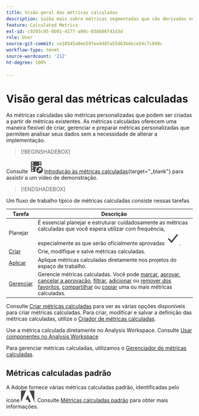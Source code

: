 ```yaml
---
title: Visão geral das métricas calculadas
description: Saiba mais sobre métricas segmentadas que são derivadas no momento da execução do relatório.
feature: Calculated Metrics
exl-id: c9205c95-8b01-4177-a89c-038886f41d3d
role: User
source-git-commit: ce18545a0ee597ee448fa55d83bdece54c7c849c
workflow-type: tm+mt
source-wordcount: '212'
ht-degree: 100%

---
```


# Visão geral das métricas calculadas

As métricas calculadas são métricas personalizadas que podem ser criadas a partir de métricas existentes. As métricas calculadas oferecem uma maneira flexível de criar, gerenciar e preparar métricas personalizadas que permitem analisar seus dados sem a necessidade de alterar a implementação.



>[!BEGINSHADEBOX]

Consulte ![VideoCheckedOut](/help/assets/icons/VideoCheckedOut.svg) [Introdução às métricas calculadas](https://video.tv.adobe.com/v/31787/?quality=12&learn=on){target="_blank"} para assistir a um vídeo de demonstração.

>[!ENDSHADEBOX]

Um fluxo de trabalho típico de métricas calculadas consiste nessas tarefas

| Tarefa | Descrição |
| --- | --- |
| Planejar | É essencial planejar e estruturar cuidadosamente as métricas calculadas que você espera utilizar com frequência, especialmente as que serão oficialmente aprovadas ![Marca de verificação](/help/assets/icons/Checkmark.svg). |
| [Criar](/help/components/calc-metrics/cm-workflow/cm-build-metrics.md) | Crie, modifique e salve métricas calculadas. |
| [Aplicar](/help/components/use-components-in-workspace.md) | Aplique métricas calculadas diretamente nos projetos do espaço de trabalho. |
| [Gerenciar](/help/components/calc-metrics/cm-workflow/cm-manager.md) | Gerencie métricas calculadas. Você pode [marcar](/help/components/calc-metrics/cm-workflow/cm-tagging.md), [aprovar](/help/components/calc-metrics/cm-workflow/cm-approving.md), [cancelar a aprovação](/help/components/calc-metrics/cm-workflow/cm-approving.md), [filtrar](/help/components/calc-metrics/cm-workflow/cm-filter.md), [adicionar](/help/components/calc-metrics/cm-workflow/cm-favorite.md) ou [remover dos favoritos](/help/components/calc-metrics/cm-workflow/cm-favorite.md), [compartilhar](/help/components/calc-metrics/cm-workflow/cm-sharing.md) ou [copiar](/help/components/calc-metrics/cm-workflow/cm-copy.md) uma ou mais métricas calculadas. |

Consulte [Criar métricas calculadas](/help/components/calc-metrics/cm-workflow/cm-workflow.md) para ver as várias opções disponíveis para criar métricas calculadas. Para criar, modificar e salvar a definição das métricas calculadas, utilize o [Criador de métricas calculadas](cm-workflow/cm-build-metrics.md).

Use a métrica calculada diretamente no Analysis Workspace. Consulte [Usar componentes no Analysis Workspace](/help/components/use-components-in-workspace.md)

Para gerenciar métricas calculadas, utilizamos o [Gerenciador de métricas calculadas](cm-workflow/cm-manager.md).

## Métricas calculadas padrão

A Adobe fornece várias métricas calculadas padrão, identificadas pelo ícone ![AdobeLogoSmall](/help/assets/icons/AdobeLogoSmall.svg). Consulte [Métricas calculadas padrão](/help/components/calc-metrics/default-calcmetrics.md) para obter mais informações.
